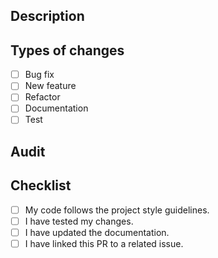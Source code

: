 ## Description
<!--- Why is this change required? What problem does it solve? -->

## Types of changes
- [ ] Bug fix
- [ ] New feature
- [ ] Refactor
- [ ] Documentation
- [ ] Test

## Audit
<!--- How the changes were tested? -->

## Checklist
- [ ] My code follows the project style guidelines.
- [ ] I have tested my changes.
- [ ] I have updated the documentation.
- [ ] I have linked this PR to a related issue.